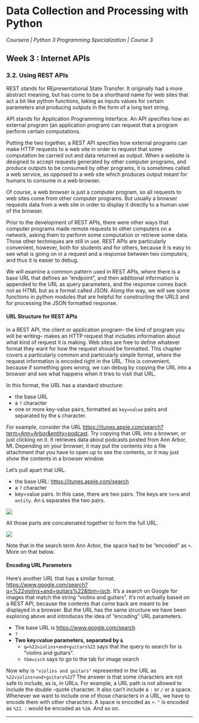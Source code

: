 # Data Collection and Processing with Python
*Coursera | Python 3 Programming Specialization | Course 3*

## Week 3 : Internet APIs
### 3.2. Using REST APIs

REST stands for REpresentational State Transfer. It originally had a more abstract meaning, but has come to be a shorthand name for web sites that act a bit like python functions, taking as inputs values for certain parameters and producing outputs in the form of a long text string.

API stands for Application Programming Interface. An API specifies how an external program (an application program) can request that a program perform certain computations.

Putting the two together, a REST API specifies how external programs can make HTTP requests to a web site in order to request that some computation be carried out and data returned as output. When a website is designed to accept requests generated by other computer programs, and produce outputs to be consumed by other programs, it is sometimes called a web service, as opposed to a web site which produces output meant for humans to consume in a web browser.

Of course, a web browser is just a computer program, so all requests to web sites come from other computer programs. But usually a browser requests data from a web site in order to display it directly to a human user of the browser.

Prior to the development of REST APIs, there were other ways that computer programs made remote requests to other computers on a network, asking them to perform some computation or retrieve some data. Those other techniques are still in use. REST APIs are particularly convenient, however, both for students and for others, because it is easy to see what is going on in a request and a response between two computers, and thus it is easier to debug.

We will examine a common pattern used in REST APIs, where there is a base URL that defines an “endpoint”, and then additional information is appended to the URL as query parameters, and the response comes back not as HTML but as a format called JSON. Along the way, we will see some functions in python modules that are helpful for constructing the URLS and for processing the JSON formatted response.


#### URL Structure for REST APIs

In a REST API, the client or application program– the kind of program you will be writing– makes an HTTP request that includes information about what kind of request it is making. Web sites are free to define whatever format they want for how the request should be formatted. This chapter covers a particularly common and particularly simple format, where the request information is encoded right in the URL. This is convenient, because if something goes wrong, we can debug by copying the URL into a browser and see what happens when it tries to visit that URL.

In this format, the URL has a standard structure:

* the base URL
* a `?` character
* one or more key-value pairs, formatted as `key=value` pairs and separated by the `&` character.

For example, consider the URL https://itunes.apple.com/search?term=Ann+Arbor&entity=podcast. Try copying that URL into a browser, or just clicking on it. It retrieves data about podcasts posted from Ann Arbor, MI. Depending on your browser, it may put the contents into a file attachment that you have to open up to see the contents, or it may just show the contents in a browser window.

Let’s pull apart that URL.

* the base URL: https://itunes.apple.com/search
* a `?` character
* key=value pairs. In this case, there are two pairs. The keys are `term` and `entity`. An `&` separates the two pairs.

![](https://fopp.umsi.education/runestone/static/fopp/_images/parameterformat.png)

All those parts are concatenated together to form the full URL.

![](https://fopp.umsi.education/runestone/static/fopp/_images/urlstructure.png)

Note that in the search term Ann Arbor, the space had to be “encoded” as `+`. More on that below.


#### Encoding URL Parameters

Here’s another URL that has a similar format. https://www.google.com/search?q=%22violins+and+guitars%22&tbm=isch. It’s a search on Google for images that match the string “violins and guitars”. It’s not actually based on a REST API, because the contents that come back are meant to be displayed in a browser. But the URL has the same structure we have been exploring above and introduces the idea of “encoding” URL parameters.

* The base URL is https://www.google.com/search
* `?`
* **Two key=value parameters, separated by `&`**
	* `q=%22violins+and+guitars%22` says that the query to search for is “violins and guitars”.
	* `tbm=isch` says to go to the tab for image search

Now why is `"violins and guitars"` represented in the URL as `%22violins+and+guitars%22`? The answer is that some characters are not safe to include, as is, in URLs. For example, a URL path is not allowed to include the double -quote character. It also can’t include a `:` or `/` or a space. Whenever we want to include one of those characters in a URL, we have to encode them with other characters. A space is encoded as `+`. `"` is encoded as `%22`. `:` would be encoded as `%3A`. And so on.


------
